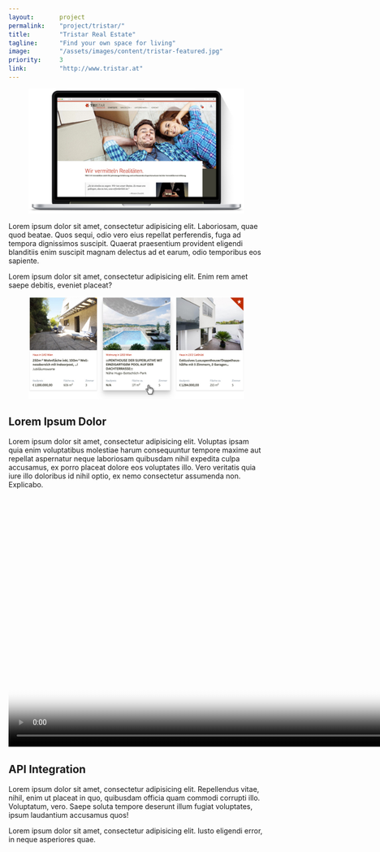 ```yaml
---
layout:       project
permalink:    "project/tristar/"
title:        "Tristar Real Estate"
tagline:      "Find your own space for living"
image:        "/assets/images/content/tristar-featured.jpg"
priority:     3
link:         "http://www.tristar.at"
---
```

<figure class="extend">
  <img src="images/tristar_macbook.jpg" alt="Homepage on a Macbook">
</figure>

Lorem ipsum dolor sit amet, consectetur adipisicing elit. Laboriosam, quae quod beatae. Quos sequi, odio vero eius repellat perferendis, fuga ad tempora dignissimos suscipit. Quaerat praesentium provident eligendi blanditiis enim suscipit magnam delectus ad et earum, odio temporibus eos sapiente.

Lorem ipsum dolor sit amet, consectetur adipisicing elit. Enim rem amet saepe debitis, eveniet placeat?

<figure class="extend">
  <img src="images/realty_cards.jpg" alt="Card UI">
</figure>

## Lorem Ipsum Dolor

Lorem ipsum dolor sit amet, consectetur adipisicing elit. Voluptas ipsam quia enim voluptatibus molestiae harum consequuntur tempore maxime aut repellat aspernatur neque laboriosam quibusdam nihil expedita culpa accusamus, ex porro placeat dolore eos voluptates illo. Vero veritatis quia iure illo doloribus id nihil optio, ex nemo consectetur assumenda non. Explicabo.

<div class="extend" style="margin-top:3rem">
  <video poster="images/realty-filter.jpg" preload="" autoplay="autoplay" loop="loop" width="944" height="460">
    <source src="video/searchrequest.webm" type="video/webm" />
    <source src="video/searchrequest.mp4" type="video/mp4" />
  </video>
</div>

## API Integration

Lorem ipsum dolor sit amet, consectetur adipisicing elit. Repellendus vitae, nihil, enim ut placeat in quo, quibusdam officia quam commodi corrupti illo. Voluptatum, vero. Saepe soluta tempore deserunt illum fugiat voluptates, ipsum laudantium accusamus quos!

Lorem ipsum dolor sit amet, consectetur adipisicing elit. Iusto eligendi error, in neque asperiores quae.